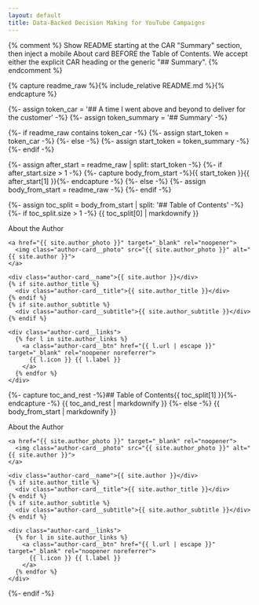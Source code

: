 ```yaml
---
layout: default
title: Data-Backed Decision Making for YouTube Campaigns
---
```


{% comment %}
Show README starting at the CAR "Summary" section, then inject a mobile
About card BEFORE the Table of Contents.
We accept either the explicit CAR heading or the generic "## Summary".
{% endcomment %}

{% capture readme_raw %}{% include_relative README.md %}{% endcapture %}

{%- assign token_car = '## A time I went above and beyond to deliver for the customer' -%}
{%- assign token_summary = '## Summary' -%}

{%- if readme_raw contains token_car -%}
  {%- assign start_token = token_car -%}
{%- else -%}
  {%- assign start_token = token_summary -%}
{%- endif -%}

{%- assign after_start = readme_raw | split: start_token -%}
{%- if after_start.size > 1 -%}
  {%- capture body_from_start -%}{{ start_token }}{{ after_start[1] }}{%- endcapture -%}
{%- else -%}
  {%- assign body_from_start = readme_raw -%}
{%- endif -%}

{%- assign toc_split = body_from_start | split: '## Table of Contents' -%}
{%- if toc_split.size > 1 -%}
  {{ toc_split[0] | markdownify }}

  <!-- ===== Mobile/Compressed-Desktop Author Card (AFTER CAR, BEFORE TOC) ===== -->
  <div class="author-card author-card--mobile">
    <div class="author-card__heading">About the Author</div>

    <a href="{{ site.author_photo }}" target="_blank" rel="noopener">
      <img class="author-card__photo" src="{{ site.author_photo }}" alt="{{ site.author }}">
    </a>

    <div class="author-card__name">{{ site.author }}</div>
    {% if site.author_title %}
      <div class="author-card__title">{{ site.author_title }}</div>
    {% endif %}
    {% if site.author_subtitle %}
      <div class="author-card__subtitle">{{ site.author_subtitle }}</div>
    {% endif %}

    <div class="author-card__links">
      {% for l in site.author_links %}
        <a class="author-card__btn" href="{{ l.url | escape }}" target="_blank" rel="noopener noreferrer">
          {{ l.icon }} {{ l.label }}
        </a>
      {% endfor %}
    </div>
  </div>

  {%- capture toc_and_rest -%}## Table of Contents{{ toc_split[1] }}{%- endcapture -%}
  {{ toc_and_rest | markdownify }}
{%- else -%}
  {{ body_from_start | markdownify }}
  <!-- Fallback injection if no TOC present -->
  <div class="author-card author-card--mobile">
    <div class="author-card__heading">About the Author</div>

    <a href="{{ site.author_photo }}" target="_blank" rel="noopener">
      <img class="author-card__photo" src="{{ site.author_photo }}" alt="{{ site.author }}">
    </a>

    <div class="author-card__name">{{ site.author }}</div>
    {% if site.author_title %}
      <div class="author-card__title">{{ site.author_title }}</div>
    {% endif %}
    {% if site.author_subtitle %}
      <div class="author-card__subtitle">{{ site.author_subtitle }}</div>
    {% endif %}

    <div class="author-card__links">
      {% for l in site.author_links %}
        <a class="author-card__btn" href="{{ l.url | escape }}" target="_blank" rel="noopener noreferrer">
          {{ l.icon }} {{ l.label }}
        </a>
      {% endfor %}
    </div>
  </div>
{%- endif -%}

